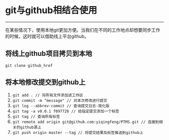 # git与github相结合使用
----

在某些情况下，使用本地git更加方便。当我们在不同的工作地点却想要同步工作的时候，这时就可以借助线上平台github。

## 将线上github项目拷贝到本地

```
git clone github_href
```

## 将本地修改提交到github上
1. `git add . // 将所有文件添加进工作区`
2. `git commit -m "message" // 对本次修改进行提交`
3. `git log --abbrev-commit // 查询提交日志-简化版`
4. `git tag -a v0.0.1 f097726 // 给指定提交添加一个标签`
5. `git tag // 查询所有标签`
6. `git remote add origin git@github.com:yiqingfeng/PTMS.git // 连接到相关的github源上`
7. `git push origin master --tag // 将提交结果及标签推送到github上`
